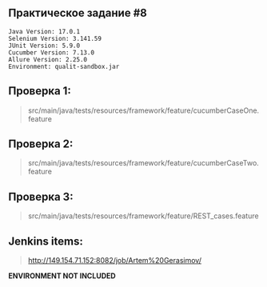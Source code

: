 ## Практическое задание #8
````
Java Version: 17.0.1
Selenium Version: 3.141.59
JUnit Version: 5.9.0
Cucumber Version: 7.13.0
Allure Version: 2.25.0
Environment: qualit-sandbox.jar
````

## Проверка 1:
>src/main/java/tests/resources/framework/feature/cucumberCaseOne.feature

## Проверка 2:
>src/main/java/tests/resources/framework/feature/cucumberCaseTwo.feature

## Проверка 3:
>src/main/java/tests/resources/framework/feature/REST_cases.feature
> 
## Jenkins items:
>http://149.154.71.152:8082/job/Artem%20Gerasimov/

__ENVIRONMENT NOT INCLUDED__ 
